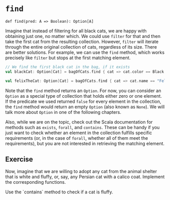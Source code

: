 # `find`

`def find(pred: A => Boolean): Option[A]`

Imagine that instead of filtering for all black cats, we are happy with obtaining just one, no matter which. 
We could use `filter` for that and then take the first cat from the resulting collection. However, `filter` will iterate through the entire original collection of cats, regardless of its size.
There are better solutions. 
For example, we can use the `find` method, which works precisely like `filter` but stops at the first matching element.

```scala
// We find the first black cat in the bag, if it exists
val blackCat: Option[Cat] = bagOfCats.find { cat => cat.color == Black }

val felixTheCat: Option[Cat] = bagOfCats.find { cat => cat.name == "Felix" }
```

Note that the `find` method returns an `Option`. 
For now, you can consider an `Option` as a special type of collection that holds either zero or one element. 
If the predicate we used returned `false` for every element in the collection, the `find` method would return an empty `Option` (also known as `None`). 
We will talk more about `Option` in one of the following chapters.

Also, while we are on the topic, check out the Scala documentation for methods such as `exists`, `forall`, and `contains`. 
These can be handy if you just want to check whether an element in the collection fulfills specific requirements 
(or, in the case of `forall`, whether all of them meet the requirements), but you are not interested in retrieving the matching element.

## Exercise

Now, imagine that we are willing to adopt any cat from the animal shelter that is white and fluffy, or, say, any Persian cat with a calico coat.
Implement the corresponding functions. 

<div class="hint">
  Use the `contains` method to check if a cat is fluffy.
</div>
